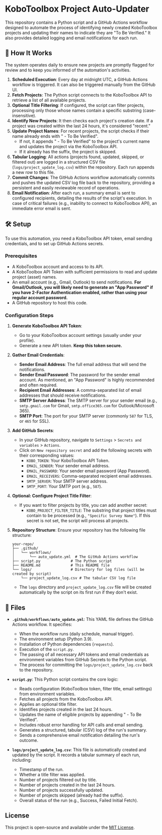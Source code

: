 # KoboToolbox Project Auto-Updater

This repository contains a Python script and a GitHub Actions workflow designed to automate the process of identifying newly created KoboToolbox projects and updating their names to indicate they are "To Be Verified." It also provides detailed logging and email notifications for each run.

## 🚀 How It Works

The system operates daily to ensure new projects are promptly flagged for review and to keep you informed of the automation's activities.

1.  **Scheduled Execution**: Every day at midnight UTC, a GitHub Actions workflow is triggered. It can also be triggered manually from the GitHub UI.
2.  **Fetch Projects**: The Python script connects to the KoboToolbox API to retrieve a list of all available projects.
3.  **Optional Title Filtering**: If configured, the script can filter projects, processing only those whose names contain a specific substring (case-insensitive).
4.  **Identify New Projects**: It then checks each project's creation date. If a project was created within the last 24 hours, it's considered "recent."
5.  **Update Project Names**: For recent projects, the script checks if their name already ends with " - To Be Verified".
    * If not, it appends " - To Be Verified" to the project's current name and updates the project via the KoboToolbox API.
    * If it already has the suffix, the project is skipped.
6.  **Tabular Logging**: All actions (projects found, updated, skipped, or filtered out) are logged in a structured CSV file (`logs/project_update_log.csv`) within the repository. Each run appends a new row to this file.
7.  **Commit Changes**: The GitHub Actions workflow automatically commits and pushes the updated CSV log file back to the repository, providing a persistent and easily reviewable record of operations.
8.  **Email Notification**: After each run, a summary email is sent to configured recipients, detailing the results of the script's execution. In case of critical failures (e.g., inability to connect to KoboToolbox API), an immediate error email is sent.

## 🛠️ Setup

To use this automation, you need a KoboToolbox API token, email sending credentials, and to set up GitHub Actions secrets.

### Prerequisites

* A KoboToolbox account and access to its API.
* A KoboToolbox API Token with sufficient permissions to read and update project (asset) names.
* An email account (e.g., Gmail, Outlook) to send notifications. **For Gmail/Outlook, you will likely need to generate an "App Password" if you have 2-Factor Authentication enabled, rather than using your regular account password.**
* A GitHub repository to host this code.

### Configuration Steps

1.  **Generate KoboToolbox API Token**:
    * Go to your KoboToolbox account settings (usually under your profile).
    * Generate a new API token. **Keep this token secure.**

2.  **Gather Email Credentials**:
    * **Sender Email Address**: The full email address that will send the notifications.
    * **Sender Email Password**: The password for the sender email account. As mentioned, an "App Password" is highly recommended and often required.
    * **Recipient Email Addresses**: A comma-separated list of email addresses that should receive notifications.
    * **SMTP Server Address**: The SMTP server for your sender email (e.g., `smtp.gmail.com` for Gmail, `smtp.office365.com` for Outlook/Microsoft 365).
    * **SMTP Port**: The port for your SMTP server (commonly `587` for TLS, or `465` for SSL).

3.  **Add GitHub Secrets**:
    * In your GitHub repository, navigate to `Settings` > `Secrets and variables` > `Actions`.
    * Click on `New repository secret` and add the following secrets with their corresponding values:
        * `KOBO_TOKEN`: Your KoboToolbox API Token.
        * `EMAIL_SENDER`: Your sender email address.
        * `EMAIL_PASSWORD`: Your sender email password (App Password).
        * `EMAIL_RECEIVERS`: Comma-separated recipient email addresses.
        * `SMTP_SERVER`: Your SMTP server address.
        * `SMTP_PORT`: Your SMTP port (e.g., `587`).

4.  **Optional: Configure Project Title Filter**:
    * If you want to filter projects by title, you can add another secret:
        * `KOBO_PROJECT_FILTER_TITLE`: The substring that project titles must contain to be processed (e.g., `"Specific Survey Name"`). If this secret is not set, the script will process all projects.

5.  **Repository Structure**:
    Ensure your repository has the following file structure:

    ```
    your-repo/
    ├── .github/
    │   └── workflows/
    │       └── auto_update.yml  # The GitHub Actions workflow
    ├── script.py              # The Python script
    ├── README.md              # This README file
    └── logs/                  # Directory for log files (will be created by script)
        └── project_update_log.csv # The tabular CSV log file
    ```

    * The `logs` directory and `project_update_log.csv` file will be created automatically by the script on its first run if they don't exist.

## 📜 Files

* **`.github/workflows/auto_update.yml`**:
    This YAML file defines the GitHub Actions workflow. It specifies:
    * When the workflow runs (daily schedule, manual trigger).
    * The environment setup (Python 3.9).
    * Installation of Python dependencies (`requests`).
    * Execution of the `script.py`.
    * The passing of all necessary API tokens and email credentials as environment variables from GitHub Secrets to the Python script.
    * The process for committing the `logs/project_update_log.csv` back to the repository.

* **`script.py`**:
    This Python script contains the core logic:
    * Reads configuration (KoboToolbox token, filter title, email settings) from environment variables.
    * Fetches all projects from the KoboToolbox API.
    * Applies an optional title filter.
    * Identifies projects created in the last 24 hours.
    * Updates the name of eligible projects by appending " - To Be Verified".
    * Includes robust error handling for API calls and email sending.
    * Generates a structured, tabular (CSV) log of the run's summary.
    * Sends a comprehensive email notification detailing the run's outcome.

* **`logs/project_update_log.csv`**:
    This file is automatically created and updated by the script. It records a tabular summary of each run, including:
    * Timestamp of the run.
    * Whether a title filter was applied.
    * Number of projects filtered out by title.
    * Number of projects created in the last 24 hours.
    * Number of projects successfully updated.
    * Number of projects skipped (already had the suffix).
    * Overall status of the run (e.g., Success, Failed Initial Fetch).

## License

This project is open-source and available under the [MIT License](LICENSE).
